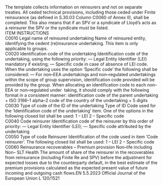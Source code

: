  
The template collects information on reinsurers and not on separate treaties. All ceded technical provisions, including 
those ceded under Finite reinsurance (as defined in S.30.03 Column C0060 of Annex II), shall be completed. This also 
means that if an SPV or a syndicate of Lloyd’s acts as a reinsurer the SPV or the syndicate must be listed.  
ITEM  INSTRUCTIONS  
C0010  Legal name of reinsured 
undertaking  Name of reinsured entity, identifying the cedent (re)insurance undertaking. This item is 
only applicable to groups.  
C0020  Identification code of the 
undertaking  Identification code of the undertaking, using the following priority: 
— Legal Entity Identifier (LEI) mandatory if existing; 
— Specific code in case of absence of LEI code. 
When the undertaking uses the option ‘Specific code’ the following shall be considered: 
— For non–EEA undertakings and non–regulated undertakings within the scope of 
group supervision, identification code provided will be provided by the group. 
When allocating an identification code to each non–EEA or non–regulated under ­
taking, it should comply with the following format in a consistent manner: 
identification code of the parent undertaking + ISO 3166–1 alpha–2 code of the 
country of the undertaking + 5 digits  
C0030  Type of code of the ID of 
the undertaking  Type of ID Code used for the ‘Identification code of the undertaking’ item. One of the 
options in the following closed list shall be used: 
1 – LEI 
2 – Specific code  
C0040  Code reinsurer  Identification code of the reinsurer by this order of priority: 
— Legal Entity Identifier (LEI); 
— Specific code attributed by the undertaking  
C0050  Type of code Reinsurer  Identification of the code used in item ‘Code reinsurer’. The following closed list shall be 
used: 
1 – LEI 
2 – Specific code  
C0060  Reinsurance recoverables 
– Premium provision 
Non–life including Non– 
SLT Health  The amount of share of the reinsurer in the recoverables from reinsurance (including 
Finite Re and SPV) before the adjustment for expected losses due to the counterparty 
default, in the best estimate of the premium provisions calculated as the expected 
present value of future incoming and outgoing cash flows.EN  5.5.2023 Official Journal of the European Union L 120/1521